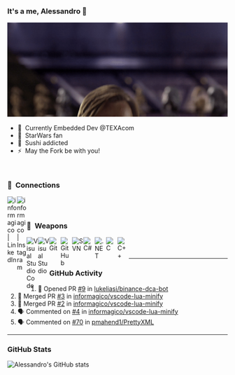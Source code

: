 ### It's a me, Alessandro 🍄

![Alt Text](./assets/hellothere.gif)

- 🤖 &nbsp;Currently Embedded Dev @TEXAcom
- 🌌 &nbsp;StarWars fan
- 🍣 &nbsp;Sushi addicted
- ⚡ &nbsp;May the Fork be with you!

<br />

### 🔌 &nbsp;Connections

[<img align="left" alt="informagico | LinkedIn" width="22px" src="https://cdn.jsdelivr.net/npm/simple-icons@v5/icons/linkedin.svg" />][linkedin]
[<img align="left" alt="informagico | Instagram" width="22px" src="https://cdn.jsdelivr.net/npm/simple-icons@v5/icons/instagram.svg" />][instagram]

<br />
<br />

### 🥷 &nbsp;Weapons

<img align="left" alt="Visual Studio Code" width="26px" src="https://cdn.jsdelivr.net/npm/simple-icons@v5/icons/visualstudiocode.svg" />
<img align="left" alt="Visual Studio" width="26px" src="https://cdn.jsdelivr.net/npm/simple-icons@v5/icons/visualstudio.svg" />
<img align="left" alt="Git" width="26px" src="https://cdn.jsdelivr.net/npm/simple-icons@v5/icons/git.svg" />
<img align="left" alt="GitHub" width="26px" src="https://cdn.jsdelivr.net/npm/simple-icons@v5/icons/github.svg" />
<img align="left" alt="SVN" width="26px" src="https://cdn.jsdelivr.net/npm/simple-icons@v5/icons/subversion.svg" />
<img align="left" alt="C#" width="26px" src="https://cdn.jsdelivr.net/npm/simple-icons@v5/icons/csharp.svg" />
<img align="left" alt=".NET" width="26px" src="https://cdn.jsdelivr.net/npm/simple-icons@v5/icons/dotnet.svg" />
<img align="left" alt="C" width="26px" src="https://cdn.jsdelivr.net/npm/simple-icons@v5/icons/c.svg" />
<img align="left" alt="C++" width="26px" src="https://cdn.jsdelivr.net/npm/simple-icons@v5/icons/cplusplus.svg" />

<br />
<br />

---

### GitHub Activity
  
<!--START_SECTION:activity-->
1. 💪 Opened PR [#9](https://github.com/lukeliasi/binance-dca-bot/pull/9) in [lukeliasi/binance-dca-bot](https://github.com/lukeliasi/binance-dca-bot)
2. 🎉 Merged PR [#3](https://github.com/informagico/vscode-lua-minify/pull/3) in [informagico/vscode-lua-minify](https://github.com/informagico/vscode-lua-minify)
3. 🎉 Merged PR [#2](https://github.com/informagico/vscode-lua-minify/pull/2) in [informagico/vscode-lua-minify](https://github.com/informagico/vscode-lua-minify)
4. 🗣 Commented on [#4](https://github.com/informagico/vscode-lua-minify/issues/4) in [informagico/vscode-lua-minify](https://github.com/informagico/vscode-lua-minify)
5. 🗣 Commented on [#70](https://github.com/pmahend1/PrettyXML/issues/70) in [pmahend1/PrettyXML](https://github.com/pmahend1/PrettyXML)
<!--END_SECTION:activity-->

---

### GitHub Stats

![Alessandro's GitHub stats](https://github-readme-stats.vercel.app/api?username=informagico&show_icons=true&hide_border=true&hide_title=true&include_all_commits=true&count_private=true)

[instagram]: https://instagram.com/informagico
[linkedin]: https://linkedin.com/in/informagico
